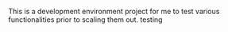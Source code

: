 This is a development environment project for me to test various functionalities prior to scaling them out. testing
